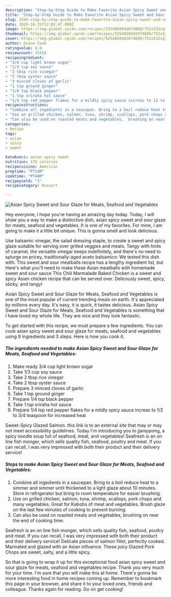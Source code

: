 ```yaml
---
description: "Step-by-Step Guide to Make Favorite Asian Spicy Sweet and Sour Glaze for Meats, Seafood and Vegetables"
title: "Step-by-Step Guide to Make Favorite Asian Spicy Sweet and Sour Glaze for Meats, Seafood and Vegetables"
slug: 3245-step-by-step-guide-to-make-favorite-asian-spicy-sweet-and-sour-glaze-for-meats-seafood-and-vegetables
date: 2020-10-25T12:03:47.090Z
image: https://img-global.cpcdn.com/recipes/5254850942074880/751x532cq70/asian-spicy-sweet-and-sour-glaze-for-meats-seafood-and-vegetables-recipe-main-photo.jpg
thumbnail: https://img-global.cpcdn.com/recipes/5254850942074880/751x532cq70/asian-spicy-sweet-and-sour-glaze-for-meats-seafood-and-vegetables-recipe-main-photo.jpg
cover: https://img-global.cpcdn.com/recipes/5254850942074880/751x532cq70/asian-spicy-sweet-and-sour-glaze-for-meats-seafood-and-vegetables-recipe-main-photo.jpg
author: Duane Cook
ratingvalue: 4.8
reviewcount: 33154
recipeingredient:
- "3/4 cup light brown sugar"
- "1/3 cup soy sauce"
- "2 tbsp rice vinegar"
- "2 tbsp oyster sauce"
- "3 minced cloves of garlic"
- "1 tsp ground ginger"
- "1/4 tsp black pepper"
- "1 tsp sriraha hot sauce"
- "1/4 tsp red pepper flakes for a mildly spicy sauce increas to 12 to 34 teaspoon for increased heat"
recipeinstructions:
- "Combine all ingedients in a saucepan. Bring to a boil reduce heat to a simmer and simmer until thickened to a light glaze about 10 minutes. Store in refrigerator but bring to room temperature for easier brushing."
- "Use on grilled chicken, salmon, tuna, shrimp, scallops, pork chops and many vegetables. Great for Kabobs of meat and vegetables. Brush glaze on the last few minutes of cooking to prevent burning."
- "Can also be used on roasted meats and vegetables,  brushing on near the end of cooking time."
categories:
- Recipe
tags:
- asian
- spicy
- sweet

katakunci: asian spicy sweet 
nutrition: 176 calories
recipecuisine: American
preptime: "PT24M"
cooktime: "PT40M"
recipeyield: "2"
recipecategory: Dessert

---
```



![Asian Spicy Sweet and Sour Glaze for Meats, Seafood and Vegetables](https://img-global.cpcdn.com/recipes/5254850942074880/751x532cq70/asian-spicy-sweet-and-sour-glaze-for-meats-seafood-and-vegetables-recipe-main-photo.jpg)

Hey everyone, I hope you're having an amazing day today. Today, I will show you a way to make a distinctive dish, asian spicy sweet and sour glaze for meats, seafood and vegetables. It is one of my favorites. For mine, I am going to make it a little bit unique. This is gonna smell and look delicious.

Use balsamic vinegar, the salad dressing staple, to create a sweet and spicy glaze suitable for serving over grilled veggies and meats. Tangy with hints of caramel, the versatile vinegar keeps indefinitely, and there&#39;s no need to splurge on pricey, traditionally-aged aceto balsamico: We tested this dish with. This sweet and sour meatballs recipe has a lengthy ingredient list, but Here&#39;s what you&#39;ll need to make these Asian meatballs with homemade sweet and sour sauce This Chili Marmalade Baked Chicken is a sweet and spicy Asian chicken recipe that can be served over. Delicously sweet, spicy, sticky, and tangy!

Asian Spicy Sweet and Sour Glaze for Meats, Seafood and Vegetables is one of the most popular of current trending meals on earth. It's appreciated by millions every day. It's easy, it is quick, it tastes delicious. Asian Spicy Sweet and Sour Glaze for Meats, Seafood and Vegetables is something that I have loved my whole life. They are nice and they look fantastic.


To get started with this recipe, we must prepare a few ingredients. You can cook asian spicy sweet and sour glaze for meats, seafood and vegetables using 9 ingredients and 3 steps. Here is how you cook it.

<!--inarticleads1-->

##### The ingredients needed to make Asian Spicy Sweet and Sour Glaze for Meats, Seafood and Vegetables:

1. Make ready 3/4 cup light brown sugar
1. Take 1/3 cup soy sauce
1. Take 2 tbsp rice vinegar
1. Take 2 tbsp oyster sauce
1. Prepare 3 minced cloves of garlic
1. Take 1 tsp ground ginger
1. Prepare 1/4 tsp black pepper
1. Take 1 tsp sriraha hot sauce
1. Prepare 1/4 tsp red pepper flakes for a mildly spicy sauce increas to 1/2 to 3/4 teaspoon for increased heat


Sweet-Spicy Glazed Salmon. this link is to an external site that may or may not meet accessibility guidelines. Today I&#39;m introducing you to jjamppong, a spicy noodle soup full of seafood, meat, and vegetables! Seafresh is an on line fish monger, which sells quality fish, seafood, poultry and meat. If you can recall, I was very impressed with both their product and their delivery service! 

<!--inarticleads2-->

##### Steps to make Asian Spicy Sweet and Sour Glaze for Meats, Seafood and Vegetables:

1. Combine all ingedients in a saucepan. Bring to a boil reduce heat to a simmer and simmer until thickened to a light glaze about 10 minutes. Store in refrigerator but bring to room temperature for easier brushing.
1. Use on grilled chicken, salmon, tuna, shrimp, scallops, pork chops and many vegetables. Great for Kabobs of meat and vegetables. Brush glaze on the last few minutes of cooking to prevent burning.
1. Can also be used on roasted meats and vegetables,  brushing on near the end of cooking time.


Seafresh is an on line fish monger, which sells quality fish, seafood, poultry and meat. If you can recall, I was very impressed with both their product and their delivery service! Delicate pieces of salmon fillet, perfectly cooked. Marinated and glazed with an Asian influence. These juicy Glazed Pork Chops are sweet, salty, and a little spicy. 

So that is going to wrap it up for this exceptional food asian spicy sweet and sour glaze for meats, seafood and vegetables recipe. Thank you very much for your time. I'm sure that you will make this at home. There's gonna be more interesting food in home recipes coming up. Remember to bookmark this page in your browser, and share it to your loved ones, friends and colleague. Thanks again for reading. Go on get cooking!
